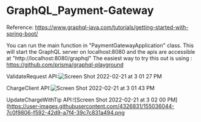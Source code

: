 # GraphQL_Payment-Gateway
Reference: https://www.graphql-java.com/tutorials/getting-started-with-spring-boot/

You can run the main function in "PaymentGatewayApplication" class.
This will start the GraphQL server on localhost:8080 and the apis are accessible at "http://localhost:8080/graphql"
The easiest way to try this out is using : https://github.com/prisma/graphql-playground

ValidateRequest API:![Screen Shot 2022-02-21 at 3 01 27 PM](https://user-images.githubusercontent.com/4326831/155035998-502a1f74-7283-4e17-b46a-143b0241c0fd.png)

ChargeClient API:![Screen Shot 2022-02-21 at 3 01 43 PM](https://user-images.githubusercontent.com/4326831/155036022-1dc61a7f-6320-4bd0-b9fe-e9179f8b8973.png)

UpdateChargeWithTip API:![Screen Shot 2022-02-21 at 3 02 00 PM](https://user-images.githubusercontent.com/4326831/155036044-7c0f9806-f592-42d9-a7f4-39c7c831a494.png
